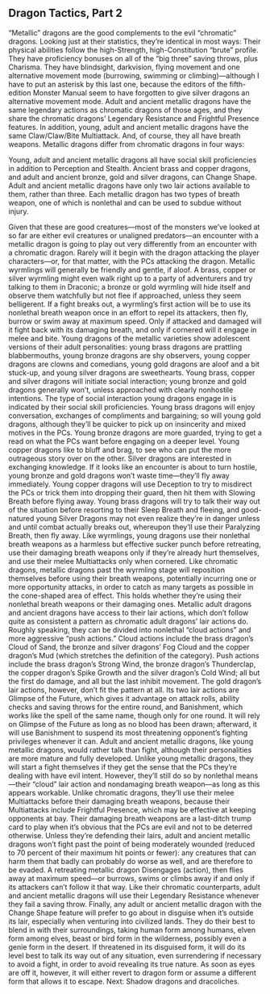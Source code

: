 ## Dragon Tactics, Part 2

“Metallic” dragons are the good complements to the evil “chromatic” dragons. Looking just at their statistics, they’re identical in most ways: Their physical abilities follow the high-Strength, high-Constitution “brute” profile. They have proficiency bonuses on all of the “big three” saving throws, plus Charisma. They have blindsight, darkvision, flying movement and one alternative movement mode (burrowing, swimming or climbing)—although I have to put an asterisk by this last one, because the editors of the fifth-edition Monster Manual seem to have forgotten to give silver dragons an alternative movement mode. Adult and ancient metallic dragons have the same legendary actions as chromatic dragons of those ages, and they share the chromatic dragons’ Legendary Resistance and Frightful Presence features. In addition, young, adult and ancient metallic dragons have the same Claw/Claw/Bite Multiattack. And, of course, they all have breath weapons.
Metallic dragons differ from chromatic dragons in four ways:

Young, adult and ancient metallic dragons all have social skill proficiencies in addition to Perception and Stealth.
Ancient brass and copper dragons, and adult and ancient bronze, gold and silver dragons, can Change Shape.
Adult and ancient metallic dragons have only two lair actions available to them, rather than three.
Each metallic dragon has two types of breath weapon, one of which is nonlethal and can be used to subdue without injury.

Given that these are good creatures—most of the monsters we’ve looked at so far are either evil creatures or unaligned predators—an encounter with a metallic dragon is going to play out very differently from an encounter with a chromatic dragon. Rarely will it begin with the dragon attacking the player characters—or, for that matter, with the PCs attacking the dragon.
Metallic wyrmlings will generally be friendly and gentle, if aloof. A brass, copper or silver wyrmling might even walk right up to a party of adventurers and try talking to them in Draconic; a bronze or gold wyrmling will hide itself and observe them watchfully but not flee if approached, unless they seem belligerent. If a fight breaks out, a wyrmling’s first action will be to use its nonlethal breath weapon once in an effort to repel its attackers, then fly, burrow or swim away at maximum speed. Only if attacked and damaged will it fight back with its damaging breath, and only if cornered will it engage in melee and bite.
Young dragons of the metallic varieties show adolescent versions of their adult personalities: young brass dragons are prattling blabbermouths, young bronze dragons are shy observers, young copper dragons are clowns and comedians, young gold dragons are aloof and a bit stuck-up, and young silver dragons are sweethearts. Young brass, copper and silver dragons will initiate social interaction; young bronze and gold dragons generally won’t, unless approached with clearly nonhostile intentions.
The type of social interaction young dragons engage in is indicated by their social skill proficiencies. Young brass dragons will enjoy conversation, exchanges of compliments and bargaining; so will young gold dragons, although they’ll be quicker to pick up on insincerity and mixed motives in the PCs. Young bronze dragons are more guarded, trying to get a read on what the PCs want before engaging on a deeper level. Young copper dragons like to bluff and brag, to see who can put the more outrageous story over on the other. Silver dragons are interested in exchanging knowledge.
If it looks like an encounter is about to turn hostile, young bronze and gold dragons won’t waste time—they’ll fly away immediately. Young copper dragons will use Deception to try to misdirect the PCs or trick them into dropping their guard, then hit them with Slowing Breath before flying away. Young brass dragons will try to talk their way out of the situation before resorting to their Sleep Breath and fleeing, and good-natured young Silver Dragons may not even realize they’re in danger unless and until combat actually breaks out, whereupon they’ll use their Paralyzing Breath, then fly away. Like wyrmlings, young dragons use their nonlethal breath weapons as a harmless but effective sucker punch before retreating, use their damaging breath weapons only if they’re already hurt themselves, and use their melee Multiattacks only when cornered.
Like chromatic dragons, metallic dragons past the wyrmling stage will reposition themselves before using their breath weapons, potentially incurring one or more opportunity attacks, in order to catch as many targets as possible in the cone-shaped area of effect. This holds whether they’re using their nonlethal breath weapons or their damaging ones.
Metallic adult dragons and ancient dragons have access to their lair actions, which don’t follow quite as consistent a pattern as chromatic adult dragons’ lair actions do. Roughly speaking, they can be divided into nonlethal “cloud actions” and more aggressive “push actions.” Cloud actions include the brass dragon’s Cloud of Sand, the bronze and silver dragons’ Fog Cloud and the copper dragon’s Mud (which stretches the definition of the category). Push actions include the brass dragon’s Strong Wind, the bronze dragon’s Thunderclap, the copper dragon’s Spike Growth and the silver dragon’s Cold Wind; all but the first do damage, and all but the last inhibit movement.
The gold dragon’s lair actions, however, don’t fit the pattern at all. Its two lair actions are Glimpse of the Future, which gives it advantage on attack rolls, ability checks and saving throws for the entire round, and Banishment, which works like the spell of the same name, though only for one round. It will rely on Glimpse of the Future as long as no blood has been drawn; afterward, it will use Banishment to suspend its most threatening opponent’s fighting privileges whenever it can.
Adult and ancient metallic dragons, like young metallic dragons, would rather talk than fight, although their personalities are more mature and fully developed. Unlike young metallic dragons, they will start a fight themselves if they get the sense that the PCs they’re dealing with have evil intent. However, they’ll still do so by nonlethal means—their “cloud” lair action and nondamaging breath weapon—as long as this appears workable. Unlike chromatic dragons, they’ll use their melee Multiattacks before their damaging breath weapons, because their Multiattacks include Frightful Presence, which may be effective at keeping opponents at bay. Their damaging breath weapons are a last-ditch trump card to play when it’s obvious that the PCs are evil and not to be deterred otherwise.
Unless they’re defending their lairs, adult and ancient metallic dragons won’t fight past the point of being moderately wounded (reduced to 70 percent of their maximum hit points or fewer): any creatures that can harm them that badly can probably do worse as well, and are therefore to be evaded. A retreating metallic dragon Disengages (action), then flies away at maximum speed—or burrows, swims or climbs away if and only if its attackers can’t follow it that way.
Like their chromatic counterparts, adult and ancient metallic dragons will use their Legendary Resistance whenever they fail a saving throw.
Finally, any adult or ancient metallic dragon with the Change Shape feature will prefer to go about in disguise when it’s outside its lair, especially when venturing into civilized lands. They do their best to blend in with their surroundings, taking human form among humans, elven form among elves, beast or bird form in the wilderness, possibly even a genie form in the desert. If threatened in its disguised form, it will do its level best to talk its way out of any situation, even surrendering if necessary to avoid a fight, in order to avoid revealing its true nature. As soon as eyes are off it, however, it will either revert to dragon form or assume a different form that allows it to escape.
Next: Shadow dragons and dracoliches.
